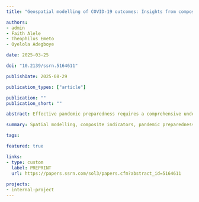 ```yaml
---
title: "Geospatial modelling of COVID-19 outcomes: Insights from composite indicators for pandemic preparedness (In revision)"

authors:
- admin
- Faith Alele
- Theophilus Emeto
- Oyelola Adegboye

date: 2025-03-25

doi: "10.2139/ssrn.5164611"

publishDate: 2025-08-29

publication_types: ["article"]

publication: ""
publication_short: ""

abstract: Effective pandemic preparedness requires a comprehensive understanding of the spatial distribution of the outbreak and its local driving factors. We applied a Geographically Weighted Principal Component Analysis (GWPCA) framework to capture the spatial heterogeneity of COVID-19 incidence and mortality at the county level across the United States. Unlike most studies that used standalone factors, this study integrates multiple standalone factors into a single score. We used robust GWPCA to construct composite indicators integrating epidemiological, demographic, socioeconomic, and healthcare-related variables, providing a more holistic representation of regional disparities. Our findings indicate that epidemiological indicators are the strongest predictors of COVID-19 incidence and mortality, with significant regional disparities observed. Counties in the West and South exhibit higher risks, while those in the Midwest and Northeast show comparatively lower risks. Interestingly, lower vaccination vulnerability does not necessarily correlate with lower COVID-19 mortality, underscoring the complexity of pandemic risk dynamics. By incorporating spatially adaptive composite indicators, this study provides enhanced predictive insights for public health planning and intervention strategies. The integration of spatial analytics with epidemiological modelling offers a scalable framework for regionalised pandemic response, ensuring more equitable resource allocation and targeted mitigation efforts in future health crises.

summary: Spatial modelling, composite indicators, pandemic preparedness, United States.

tags:

featured: true

links:
- type: custom
  label: PREPRINT
  url: https://papers.ssrn.com/sol3/papers.cfm?abstract_id=5164611
  
projects:
- internal-project
---
```

